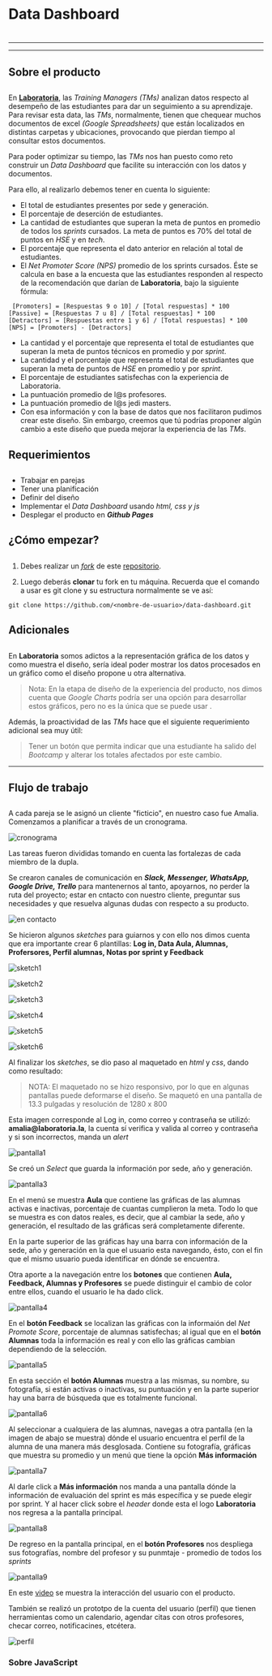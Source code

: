 # **Data Dashboard** <h1>

***
***
## Sobre el producto <h2>

En **[Laboratoria](https://http://talento.laboratoria.la//)**, las _Training Managers (TMs)_ analizan datos respecto al desempeño de las estudiantes para dar un seguimiento a su aprendizaje. <br>
Para revisar esta data, las _TMs_, normalmente, tienen que chequear muchos documentos de excel _(Google Spreadsheets)_ que están localizados en distintas carpetas y ubicaciones, provocando que pierdan tiempo al consultar estos documentos.

Para poder optimizar su tiempo, las _TMs_ nos han puesto como reto  construir un _Data Dashboard_ que facilite su interacción con los datos y documentos.

Para ello, al realizarlo debemos tener en cuenta lo siguiente:

* El total de estudiantes presentes por sede y generación.
* El porcentaje de deserción de estudiantes.
* La cantidad de estudiantes que superan la meta de puntos en promedio de todos los _sprints_ cursados. La meta de puntos es 70% del total de puntos en _HSE_ y en _tech_.
* El porcentaje que representa el dato anterior en relación al total de estudiantes.
* El _Net Promoter Score (NPS)_ promedio de los sprints cursados. Éste se calcula en base a la encuesta que las estudiantes responden al respecto de la recomendación que darían de **Laboratoria**, bajo la siguiente fórmula:

```
 [Promoters] = [Respuestas 9 o 10] / [Total respuestas] * 100
[Passive] = [Respuestas 7 u 8] / [Total respuestas] * 100
[Detractors] = [Respuestas entre 1 y 6] / [Total respuestas] * 100
[NPS] = [Promoters] - [Detractors]
```

* La cantidad y el porcentaje que representa el total de estudiantes que superan la meta de puntos técnicos en promedio y por _sprint_.
* La cantidad y el porcentaje que representa el total de estudiantes que superan la meta de puntos de _HSE_ en promedio y por _sprint_.
* El porcentaje de estudiantes satisfechas con la experiencia de Laboratoria.
* La puntuación promedio de l@s profesores.
* La puntuación promedio de l@s jedi masters.
* Con esa información y con la base de datos que nos facilitaron pudimos crear este diseño. Sin embargo, creemos que tú podrías proponer algún cambio a este diseño que pueda mejorar la experiencia de las _TMs_.

## Requerimientos <h2>

* Trabajar en parejas
* Tener una planificación
* Definir del diseño
* Implementar el _Data Dashboard_ usando _html, css y js_
* Desplegar el producto en _**Github Pages**_

## ¿Cómo empezar? <h2>

1. Debes realizar un _[fork](https://gist.github.com/ivandevp/1de47ae69a5e139a6622d78c882e1f74)_ de este [repositorio](https://github.com/Laboratoria-learning/data-dashboard).

2. Luego deberás **clonar** tu fork en tu máquina. Recuerda que el comando a usar es git clone y su estructura normalmente se ve así:

```
git clone https://github.com/<nombre-de-usuario>/data-dashboard.git
```

## Adicionales <h2>

En **Laboratoria** somos adictos a la representación gráfica de los datos y como muestra el diseño, sería ideal poder mostrar los datos procesados en un gráfico como el diseño propone u otra alternativa.

>Nota: En la etapa de diseño de la experiencia del producto, nos dimos cuenta que _Google Charts_ podría ser una opción para desarrollar estos gráficos, pero no es la única que se puede usar .

Además, la proactividad de las _TMs_ hace que el siguiente requerimiento adicional sea muy útil:

>Tener un botón que permita indicar que una estudiante ha salido del _Bootcamp_ y alterar los totales afectados por este cambio.

***

## **Flujo de trabajo** <h2>

A cada pareja se le asignó un cliente "ficticio", en nuestro caso fue Amalia. <br>
Comenzamos a planificar a través de un cronograma.

 ![cronograma](assets/images/cronograma.png)

Las tareas fueron divididas tomando en cuenta las fortalezas de cada miembro de la dupla.

Se crearon canales de comunicación en _**Slack, Messenger, WhatsApp, Google Drive, Trello**_ para mantenernos al tanto, apoyarnos, no perder la ruta del proyecto; estar en cntacto con nuestro cliente, preguntar sus necesidades y que resuelva algunas dudas con respecto a su producto.

![en contacto](http://gickr.com/results3/anim_64b910c2-c154-4914-75af-be986945d5c7.gif)

Se hicieron algunos _sketches_ para guiarnos y con ello nos dimos cuenta que era importante crear 6 plantillas: **Log in, Data Aula, Alumnas, Profersores, Perfil alumnas, Notas por sprint y Feedback**

![sketch1](assets/images/sketch1.png)

![sketch2](assets/images/sketch2.png)

![sketch3](assets/images/sketch3.png)

![sketch4](assets/images/sketch4.png)

![sketch5](assets/images/sketch5.png)

![sketch6](assets/images/sketch6.png)

Al finalizar los _sketches_, se dio paso al maquetado en _html_ y _css_, dando como resultado:

> NOTA: El maquetado no se hizo responsivo, por lo que en algunas pantallas puede deformarse el diseño. Se maquetó en una pantalla de 13.3 pulgadas y resolución de 1280 x 800

Esta imagen corresponde al Log in, como correo y contraseña se utilizó:  __amalia@laboratoria.la__, la cuenta sí verifica y valida al correo y contraseña y si son incorrectos, manda un _alert_

![pantalla1](assets/images/pantalla1.png)

Se creó un _Select_ que guarda la información por sede, año y generación.

![pantalla3](assets/images/pantalla3.png)

En el menú se muestra **Aula** que contiene las gráficas de las alumnas activas e inactivas, porcentaje de cuantas cumplieron la meta. Todo lo que se muestra es con datos reales, es decir, que al cambiar la sede, año y generación, el resultado de las gráficas será completamente diferente.

En la parte superior de las gráficas hay una barra con información de la sede, año y generación en la que el usuario esta navegando, ésto, con el fin que el mismo usuario pueda identificar en dónde se encuentra.

Otra aporte a la navegación entre los **botones** que contienen **Aula, Feedback, Alumnas y Profesores** se puede distinguir el cambio de color entre ellos, cuando el usuario le ha dado click.

![pantalla4](assets/images/pantalla4.png)

En el **botón Feedback** se localizan las gráficas con la informaión del _Net Promote Score_, porcentaje de alumnas satisfechas; al igual que en el **botón Alumnas** toda la información es real y con ello las gráficas cambian dependiendo de la selección.

![pantalla5](assets/images/pantalla5.png)

En esta sección el **botón Alumnas** muestra a las mismas, su nombre, su fotografía, si están activas o inactivas, su puntuación y en la parte superior hay una barra de búsqueda que es totalmente funcional.

![pantalla6](assets/images/pantalla6.png)

Al seleccionar a cualquiera de las alumnas, navegas a otra pantalla (en la imagen de abajo se muestra) dónde el usuario encuentra el perfil de la alumna de una manera más desglosada. Contiene su fotografía, gráficas que muestra su promedio y un menú que tiene la opción **Más información**

![pantalla7](assets/images/pantalla7.png)

Al darle click a **Más información** nos manda a una pantalla dónde la información de evaluación del sprint es más específica y se puede elegir por sprint. Y al hacer click sobre el _header_ donde esta el logo **Laboratoria** nos regresa a la pantalla principal.

![pantalla8](assets/images/pantalla8.png)

De regreso en la pantalla principal, en el **botón Profesores** nos despliega sus fotografías, nombre del profesor y su punmtaje - promedio de todos los _sprints_

![pantalla9](assets/images/pantalla9.png)


En este [video]() se muestra la interacción del usuario con el producto.

También se realizó un prototpo de la cuenta del usuario (perfil) que tienen herramientas como un calendario, agendar citas con otros profesores, checar correo, notificacines, etcétera.

 ![perfil](assets/images/imagen-carpeta-personal.png)

### Sobre JavaScript <h3>

<!--Coloca aquí tu comentario-->
